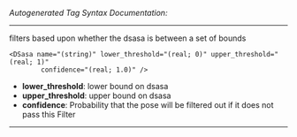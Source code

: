 _Autogenerated Tag Syntax Documentation:_

---
filters based upon whether the dsasa is between a set of bounds

```
<DSasa name="(string)" lower_threshold="(real; 0)" upper_threshold="(real; 1)"
        confidence="(real; 1.0)" />
```

-   **lower_threshold**: lower bound on dsasa
-   **upper_threshold**: upper bound on dsasa
-   **confidence**: Probability that the pose will be filtered out if it does not pass this Filter

---
